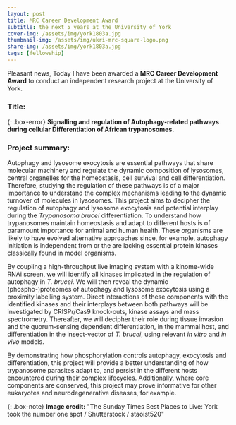 ```yaml
---
layout: post
title: MRC Career Development Award
subtitle: the next 5 years at the University of York
cover-img: /assets/img/york1803a.jpg
thumbnail-img: /assets/img/ukri-mrc-square-logo.png
share-img: /assets/img/york1803a.jpg
tags: [fellowship]
---
```


Pleasant news, Today I have been awarded a **MRC Career Development Award** to conduct an independent research project at the University of York.

### Title:

{: .box-error}
**Signalling and regulation of Autophagy-related pathways during cellular Differentiation of African trypanosomes.**

### Project summary:
Autophagy and lysosome exocytosis are essential pathways that share molecular machinery and regulate the dynamic composition of lysosomes, central organelles for the homeostasis, cell survival and cell differentiation. Therefore, studying the regulation of these pathways is of a major importance to understand the complex mechanisms leading to the dynamic turnover of molecules in lysosomes. This project aims to decipher the regulation of autophagy and lysosome exocytosis and potential interplay during the *Trypanosoma brucei* differentiation. To understand how trypanosomes maintain homeostasis and adapt to different hosts is of paramount importance for animal and human health. These organisms are likely to have evolved alternative approaches since, for example, autophagy initiation is independent from or the are lacking essential protein kinases classically found in model organisms.

By coupling a high-throughput live imaging system with a kinome-wide RNAi screen, we will identify all kinases implicated in the regulation of autophagy in *T. brucei*. We will then reveal the dynamic (phospho-)proteomes of autophagy and lysosome exocytosis using a proximity labelling system. Direct interactions of these components with the identified kinases and their interplays between both pathways will be investigated by CRISPr/Cas9 knock-outs, kinase assays and mass spectrometry. Thereafter, we will decipher their role during tissue invasion and the quorum-sensing dependent differentiation, in the mammal host, and differentiation in the insect-vector of *T. brucei*, using relevant *in vitro* and *in vivo* models.

By demonstrating how phosphorylation controls autophagy, exocytosis and differentiation, this project will provide a better understanding of how trypanosome parasites adapt to, and persist in the different hosts encountered during their complex lifecycles. Additionally, where core components are conserved, this project may prove informative for other eukaryotes and neurodegenerative diseases, for example.

{: .box-note}
**Image credit:** "The Sunday Times Best Places to Live: York took the number one spot / Shutterstock / staoist520"
